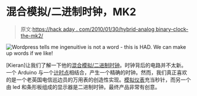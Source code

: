 # 混合模拟/二进制时钟，MK2

> 原文:[https://hack aday . com/2010/01/30/hybrid-analog binary-clock-the-mk2/](https://hackaday.com/2010/01/30/hybrid-analogbinary-clock-the-mk2/)

![](../Images/5d22e6ea532d47d36887c59f219d12dd.png "Wordpress tells me ingenuitive is not a word - this is HAD. We can make up words if we like!")

[Kieran]让我们了解一下他的[混合模拟/二进制时钟](http://sites.google.com/site/kieransbinaryclock/)。时钟背后的电路并不太新。一个 Arduino 与一个[计时点](http://hackaday.com/2009/10/27/parts-chronodot-rtc-module-ds3231/)相结合，产生一个精确的时钟。然而，我们真正喜欢的是一个老英国电信巡边员的万用表的创造性实现。[模拟仪表](http://hackaday.com/2010/01/16/volt-meter-clock/)充当秒针，而另一个由 led 和条形板组成的显示器是二进制时钟。最终产品非常有创意。
